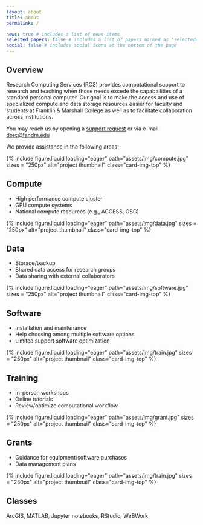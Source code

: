 ```yaml
---
layout: about
title: about
permalink: /

news: true # includes a list of news items
selected_papers: false # includes a list of papers marked as "selected={true}"
social: false # includes social icons at the bottom of the page
---
```


## Overview

Research Computing Services (RCS) provides computational support to research and 
teaching when those needs excede the capabailities of a standard personal 
computer. Our goal is to make the access and use of specialized compute 
and data storage resources easier for faculty and students 
at Franklin & Marshall College as well as to facilitate 
collaboration across institutions.

You may reach us by opening a [support request](https://request.fandm.edu/)
or via e-mail: dorc@fandm.edu

We provide assistance in the following areas:

<div class="projects">
<div class="row row-cols-1 row-cols-md-3">
  <div class="col">
    <div class="card h-100 hoverable">
      {%
        include figure.liquid
        loading="eager"
        path="assets/img/compute.jpg"
        sizes = "250px"
        alt="project thumbnail"
        class="card-img-top"
      %}
      <div class="card-body">
        <h2 class="card-title">Compute</h2>
        <ul class="card-text">
          <li>High performance compute cluster</li>
          <li>GPU compute systems</li>
          <li>National compute resources (e.g., ACCESS, OSG)</li>
        </ul>
      </div>
    </div>
  </div>

  <div class="col">
    <div class="card h-100 hoverable">
      {%
        include figure.liquid
        loading="eager"
        path="assets/img/data.jpg"
        sizes = "250px"
        alt="project thumbnail"
        class="card-img-top"
      %}
      <div class="card-body">
        <h2 class="card-title">Data</h2>
        <ul class="card-text">
          <li>Storage/backup</li>
          <li>Shared data access for research groups</li>
          <li>Data sharing with external collaborators</li>
        </ul>
      </div>
    </div>
  </div>

  <div class="col">
    <div class="card h-100 hoverable">
      {%
        include figure.liquid
        loading="eager"
        path="assets/img/software.jpg"
        sizes = "250px"
        alt="project thumbnail"
        class="card-img-top"
      %}
      <div class="card-body">
        <h2 class="card-title">Software</h2>
        <ul class="card-text">
          <li>Installation and maintenance</li>
          <li>Help choosing among multiple software options</li>
          <li>Limited support software optimization</li>
        </ul>
      </div>
    </div>
  </div>

  <div class="col">
    <div class="card h-100 hoverable">
      {%
        include figure.liquid
        loading="eager"
        path="assets/img/train.jpg"
        sizes = "250px"
        alt="project thumbnail"
        class="card-img-top"
      %}
      <div class="card-body">
        <h2 class="card-title">Training</h2>
        <ul class="card-text">
          <li>In-person workshops</li>
          <li>Online tutorials</li>
          <li>Review/optimize computational workflow</li>
        </ul>
      </div>
    </div>
  </div>

  <div class="col">
    <div class="card h-100 hoverable">
      {%
        include figure.liquid
        loading="eager"
        path="assets/img/grant.jpg"
        sizes = "250px"
        alt="project thumbnail"
        class="card-img-top"
      %}
      <div class="card-body">
        <h2 class="card-title">Grants</h2>
        <ul class="card-text">
          <li>Guidance for equipment/software purchases</li>
          <li>Data management plans</li>
        </ul>
      </div>
    </div>
  </div>

  <div class="col">
    <div class="card h-100 hoverable">
      {%
        include figure.liquid
        loading="eager"
        path="assets/img/train.jpg"
        sizes = "250px"
        alt="project thumbnail"
        class="card-img-top"
      %}
      <div class="card-body">
        <h2 class="card-title">Classes</h2>
        <p class="card-text">ArcGIS, MATLAB, Jupyter notebooks, RStudio, WeBWork</p>
      </div>
    </div>
  </div>

</div>
</div>